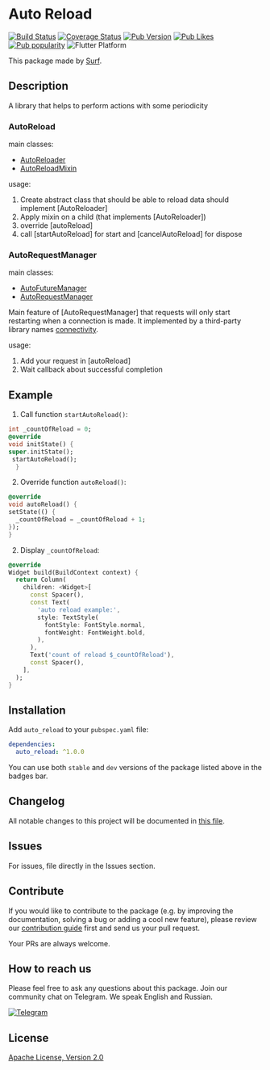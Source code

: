# Auto Reload

[![Build Status](https://shields.io/github/workflow/status/surfstudio/SurfGear/build?logo=github&logoColor=white)](https://github.com/surfstudio/SurfGear/tree/main/packages/auto_reload)
[![Coverage Status](https://img.shields.io/codecov/c/github/surfstudio/SurfGear?flag=auto_reload&logo=codecov&logoColor=white)](https://codecov.io/gh/surfstudio/SurfGear)
[![Pub Version](https://img.shields.io/pub/v/auto_reload?logo=dart&logoColor=white)](https://pub.dev/packages/auto_reload)
[![Pub Likes](https://badgen.net/pub/likes/auto_reload)](https://pub.dev/packages/auto_reload)
[![Pub popularity](https://badgen.net/pub/popularity/auto_reload)](https://pub.dev/packages/auto_reload/score)
![Flutter Platform](https://badgen.net/pub/flutter-platform/auto_reload)

This package made by [Surf](https://surf.ru).

## Description

A library that helps to perform actions with some periodicity

### AutoReload

main classes:

* [AutoReloader](/lib/src/mixin/auto_reloader.dart)
* [AutoReloadMixin](/lib/src/mixin/auto_reload_mixin.dart)

usage:

1. Create abstract class that should be able to reload data should implement [AutoReloader]
2. Apply mixin on a child (that implements [AutoReloader])
3. override [autoReload]
4. call [startAutoReload] for start and [cancelAutoReload] for dispose

### AutoRequestManager

main classes:

* [AutoFutureManager](/lib/src/manager/base/auto_future_manager.dart)
* [AutoRequestManager](/lib/src/manager/impl/auto_request_manager.dart)

Main feature of [AutoRequestManager] that requests will only start restarting when a connection is made.
It implemented by a third-party library names [connectivity](https://pub.dev/packages/connectivity).

usage:

1. Add your request in [autoReload]
2. Wait callback about successful completion

## Example
1. Call function `startAutoReload()`:

```dart
int _countOfReload = 0;
@override
void initState() {
super.initState();
 startAutoReload();
  }
  ```
2. Override function `autoReload()`:

```dart
@override
void autoReload() {
setState(() {
  _countOfReload = _countOfReload + 1;
});
}
```
2. Display `_countOfReload`:

```dart
@override
Widget build(BuildContext context) {
  return Column(
    children: <Widget>[
      const Spacer(),
      const Text(
        'auto reload example:',
        style: TextStyle(
          fontStyle: FontStyle.normal,
          fontWeight: FontWeight.bold,
        ),
      ),
      Text('count of reload $_countOfReload'),
      const Spacer(),
    ],
  );
}
```
## Installation

Add `auto_reload` to your `pubspec.yaml` file:

```yaml
dependencies:
  auto_reload: ^1.0.0
```

You can use both `stable` and `dev` versions of the package listed above in the badges bar.

## Changelog

All notable changes to this project will be documented in [this file](./CHANGELOG.md).

## Issues

For issues, file directly in the Issues section.

## Contribute

If you would like to contribute to the package (e.g. by improving the documentation, solving a bug or adding a cool new feature), please review our [contribution guide](../../CONTRIBUTING.md) first and send us your pull request.

Your PRs are always welcome.

## How to reach us

Please feel free to ask any questions about this package. Join our community chat on Telegram. We speak English and Russian.

[![Telegram](https://img.shields.io/badge/chat-on%20Telegram-blue.svg)](https://t.me/SurfGear)

## License

[Apache License, Version 2.0](https://www.apache.org/licenses/LICENSE-2.0)
